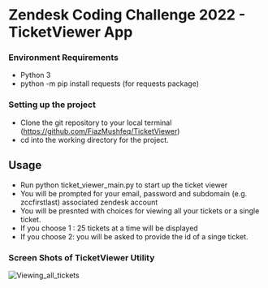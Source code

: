 # Zendesk Coding Challenge 2022 - TicketViewer App

### Environment Requirements
* Python 3 
* python -m pip install requests (for requests package)



### Setting up the project

* Clone the git repository to your local terminal (https://github.com/FiazMushfeq/TicketViewer)
* cd into the working directory for the project.



## Usage

* Run python ticket_viewer_main.py to start up the ticket viewer
* You will be prompted for your email, password and subdomain (e.g. zccfirstlast) associated zendesk account
* You will be presnted with choices for viewing all your tickets or a single ticket. 
* If you choose 1 : 25 tickets at a time will be displayed
* If you choose 2: you will be asked to provide the id of a singe ticket.


### Screen Shots of TicketViewer Utility

![Viewing_all_tickets](https://user-images.githubusercontent.com/38337054/144528513-9de497de-dc31-4fc9-aa3f-5a5d7e34c324.JPG=450X450)
